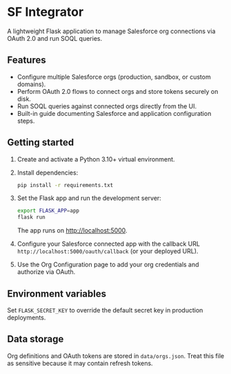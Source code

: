 # SF Integrator

A lightweight Flask application to manage Salesforce org connections via OAuth 2.0 and run SOQL queries.

## Features

- Configure multiple Salesforce orgs (production, sandbox, or custom domains).
- Perform OAuth 2.0 flows to connect orgs and store tokens securely on disk.
- Run SOQL queries against connected orgs directly from the UI.
- Built-in guide documenting Salesforce and application configuration steps.

## Getting started

1. Create and activate a Python 3.10+ virtual environment.
2. Install dependencies:

   ```bash
   pip install -r requirements.txt
   ```

3. Set the Flask app and run the development server:

   ```bash
   export FLASK_APP=app
   flask run
   ```

   The app runs on <http://localhost:5000>.

4. Configure your Salesforce connected app with the callback URL `http://localhost:5000/oauth/callback` (or your deployed URL).
5. Use the Org Configuration page to add your org credentials and authorize via OAuth.

## Environment variables

Set `FLASK_SECRET_KEY` to override the default secret key in production deployments.

## Data storage

Org definitions and OAuth tokens are stored in `data/orgs.json`. Treat this file as sensitive because it may contain refresh tokens.
